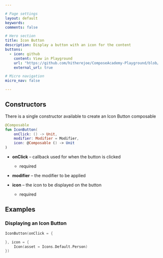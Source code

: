 ```yaml
---

# Page settings
layout: default
keywords:
comments: false

# Hero section
title: Icon Button
description: Display a button with an icon for the content
buttons:
  - icon: github
    content: View in Playground
    url: "https://github.com/hitherejoe/ComposeAcademy-Playground/blob/master/app/src/main/java/co/joebirch/composeplayground/material/iconButton.kt"
    external_url: true

# Micro navigation
micro_nav: false

---
```


## Constructors

There is a single constructor available to create an Icon Button composable

```kotlin
@Composable
fun IconButton(
    onClick: () -> Unit,
    modifier: Modifier = Modifier,
    icon: @Composable () -> Unit
)
```

* **onClick** – callback used for when the button is clicked
  * required

* **modifier** – the modifier to be applied

* **icon** – the icon to be displayed on the button
  * required

## Examples

### Displaying an Icon Button
  
```kotlin
IconButton(onClick = {

}, icon = {
    Icon(asset = Icons.Default.Person)
})
```
